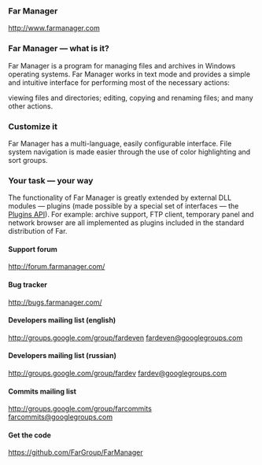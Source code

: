 ### Far Manager
http://www.farmanager.com

### Far Manager — what is it?
Far Manager is a program for managing files and archives in Windows operating systems. Far Manager works in text mode and provides a simple and intuitive interface for performing most of the necessary actions:

viewing files and directories;
editing, copying and renaming files;
and many other actions.

### Customize it
Far Manager has a multi-language, easily configurable interface. File system navigation is made easier through the use of color highlighting and sort groups.

### Your task — your way
The functionality of Far Manager is greatly extended by external DLL modules — plugins (made possible by a special set of interfaces — the [Plugins API](http://api.farmanager.com/)). For example: archive support, FTP client, temporary panel and network browser are all implemented as plugins included in the standard distribution of Far.


#### Support forum
http://forum.farmanager.com/

#### Bug tracker
http://bugs.farmanager.com/

#### Developers mailing list (english)
http://groups.google.com/group/fardeven
fardeven@googlegroups.com

#### Developers mailing list (russian)
http://groups.google.com/group/fardev
fardev@googlegroups.com

#### Commits mailing list
http://groups.google.com/group/farcommits
farcommits@googlegroups.com

#### Get the code
https://github.com/FarGroup/FarManager
